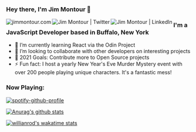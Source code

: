 ### Hey there, I'm Jim Montour 👋

[<img align="left" alt="jimmontour.com" src="https://img.shields.io/badge/Website-Jim%20Montour-blue" />][website]
[<img align="left" alt="Jim Montour | Twitter" src="https://img.shields.io/badge/Twitter-Jim%20Montour-blue" />][twitter]
[<img align="left" alt="Jim Montour | LinkedIn" src="https://img.shields.io/badge/LinkedIn-Jim%20Montour-blue" />][linkedin]

### I'm a JavaScript Developer based in Buffalo, New York
- 🌱 I’m currently learning React via the Odin Project
- 👯 I’m looking to collaborate with other developers on interesting projects
- 🥅 2021 Goals: Contribute more to Open Source projects
- ⚡ Fun fact: I host a yearly New Year's Eve Murder Mystery event with over 200 people playing unique characters.  It's a fantastic mess!

### Now Playing:
[![spotify-github-profile](https://spotify-github-profile.vercel.app/api/view?uid=1229681187&cover_image=true&theme=novatorem)](https://spotify-github-profile.vercel.app/api/view?uid=1229681187&redirect=true)

[![Anurag's github stats](https://github-readme-stats.vercel.app/api?username=jimmontour&show_icons=true)](https://github.com/anuraghazra/github-readme-stats)

[![willianrod's wakatime stats](https://github-readme-stats.vercel.app/api/wakatime?username=jimmontour)](https://github.com/anuraghazra/github-readme-stats)

[website]: https://jimmontour.com
[twitter]: https://twitter.com/jimmontour
[linkedin]: https://linkedin.com/in/jimmontour
